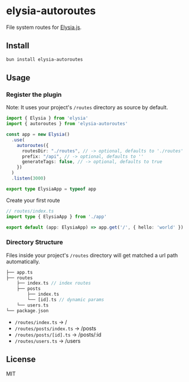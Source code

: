 # elysia-autoroutes

File system routes for [Elysia.js](https://elysiajs.com/).

## Install

```bash
bun install elysia-autoroutes
```

## Usage

### Register the plugin

Note: It uses your project's `/routes` directory as source by default.

```ts
import { Elysia } from 'elysia'
import { autoroutes } from 'elysia-autoroutes'

const app = new Elysia()
  .use(
    autoroutes({
      routesDir: "./routes", // -> optional, defaults to './routes'
      prefix: "/api", // -> optional, defaults to ''
      generateTags: false, // -> optional, defaults to true
    })
  )
  .listen(3000)

export type ElysiaApp = typeof app
```

Create your first route

```ts
// routes/index.ts
import type { ElysiaApp } from './app'

export default (app: ElysiaApp) => app.get('/', { hello: 'world' })
```

### Directory Structure

Files inside your project's `/routes` directory will get matched a url path automatically.

```php
├── app.ts
├── routes
    ├── index.ts // index routes
    ├── posts
        ├── index.ts
        └── [id].ts // dynamic params
    └── users.ts
└── package.json
```

- `/routes/index.ts` → /
- `/routes/posts/index.ts` → /posts
- `/routes/posts/[id].ts` → /posts/:id
- `/routes/users.ts` → /users

## License

MIT

